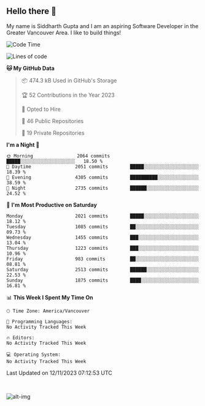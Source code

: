 ## Hello there :wave:

My name is Siddharth Gupta and I am an aspiring Software Developer in the Greater Vancouver Area. I like to build things!

<!-- ![gif](https://github.com/siddg97/siddg97/blob/master/dino.gif) -->

<!--START_SECTION:waka-->
![Code Time](http://img.shields.io/badge/Code%20Time-1%2C892%20hrs%206%20mins-blue)

![Lines of code](https://img.shields.io/badge/From%20Hello%20World%20I%27ve%20Written-18.0%20million%20lines%20of%20code-blue)

**🐱 My GitHub Data** 

> 📦 474.3 kB Used in GitHub's Storage 
 > 
> 🏆 52 Contributions in the Year 2023
 > 
> 💼 Opted to Hire
 > 
> 📜 46 Public Repositories 
 > 
> 🔑 19 Private Repositories 
 > 
**I'm a Night 🦉** 

```text
🌞 Morning                2064 commits        █████░░░░░░░░░░░░░░░░░░░░   18.50 % 
🌆 Daytime                2051 commits        █████░░░░░░░░░░░░░░░░░░░░   18.39 % 
🌃 Evening                4305 commits        ██████████░░░░░░░░░░░░░░░   38.59 % 
🌙 Night                  2735 commits        ██████░░░░░░░░░░░░░░░░░░░   24.52 % 
```
📅 **I'm Most Productive on Saturday** 

```text
Monday                   2021 commits        █████░░░░░░░░░░░░░░░░░░░░   18.12 % 
Tuesday                  1085 commits        ██░░░░░░░░░░░░░░░░░░░░░░░   09.73 % 
Wednesday                1455 commits        ███░░░░░░░░░░░░░░░░░░░░░░   13.04 % 
Thursday                 1223 commits        ███░░░░░░░░░░░░░░░░░░░░░░   10.96 % 
Friday                   983 commits         ██░░░░░░░░░░░░░░░░░░░░░░░   08.81 % 
Saturday                 2513 commits        ██████░░░░░░░░░░░░░░░░░░░   22.53 % 
Sunday                   1875 commits        ████░░░░░░░░░░░░░░░░░░░░░   16.81 % 
```


📊 **This Week I Spent My Time On** 

```text
🕑︎ Time Zone: America/Vancouver

💬 Programming Languages: 
No Activity Tracked This Week

🔥 Editors: 
No Activity Tracked This Week

💻 Operating System: 
No Activity Tracked This Week
```


 Last Updated on 12/11/2023 07:12:53 UTC
<!--END_SECTION:waka-->

<br>

![alt-img](https://github-readme-stats.vercel.app/api?username=siddg97&count_private=true&theme=nightowl&show_icons=true)

